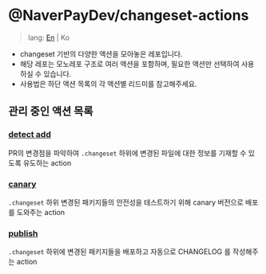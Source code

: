 # @NaverPayDev/changeset-actions

> lang: [En](./README.md) | Ko

- changeset 기반의 다양한 액션을 모아놓은 레포입니다.
- 해당 레포는 모노레포 구조로 여러 액션을 포함하며, 필요한 액션만 선택하여 사용하실 수 있습니다.
- 사용법은 하단 액션 목록의 각 액션별 리드미를 참고해주세요.

## 관리 중인 액션 목록

### [detect add](./detect-add/README.ko.md)

PR의 변경점을 파악하여 `.changeset` 하위에 변경된 파일에 대한 정보를 기재할 수 있도록 유도하는 action

### [canary](./canary-publish/README.ko.md)

`.changeset` 하위 변경된 패키지들의 안전성을 테스트하기 위해 canary 버전으로 배포를 도와주는 action

### [publish](./publish/README.ko.md)

`.changeset` 하위에 변경된 패키지들을 배포하고 자동으로 CHANGELOG 를 작성해주는 action
